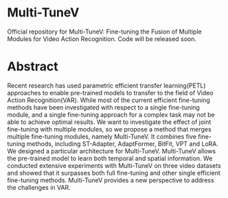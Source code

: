 # Multi-TuneV
Official repository for Multi-TuneV: Fine-tuning the Fusion of Multiple Modules for Video Action Recognition. Code will be released soon.
# Abstract
Recent research has used parametric efficient transfer learning(PETL) approaches to enable pre-trained models to transfer to the field of Video Action Recognition(VAR). While most of the current efficient fine-tuning methods have been investigated with respect to a single fine-tuning module, and a single fine-tuning approach for a complex task may not be able to achieve optimal results. We want to investigate the effect of joint fine-tuning with multiple modules, so we propose a method that merges multiple fine-tuning modules, namely Multi-TuneV. It combines five fine-tuning methods, including ST-Adapter, AdaptFormer, BitFit, VPT and LoRA. We designed a particular architecture for Multi-TuneV. Multi-TuneV allows the pre-trained model to learn both temporal and spatial information. We conducted extensive experiments with Multi-TuneV on three video datasets and showed that it surpasses both full fine-tuning and other single efficient fine-tuning methods. Multi-TuneV provides a new perspective to address the challenges in VAR. 
